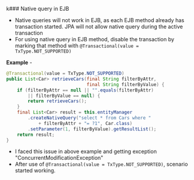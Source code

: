 k### Native query in EJB

- Native queries will not work in EJB, as each EJB method already has transaction started. JPA will not allow native query during the active transaction
- For using native query in EJB method, disable the transaction by marking that method with `@Transactional(value = TxType.NOT_SUPPORTED)`

**Example** -
``` java
@Transactional(value = TxType.NOT_SUPPORTED)
public List<Car> retrieveCars(final String filterByAttr, 
							  final String filterByValue) {
	if (filterByAttr == null || "".equals(filterByAttr) 
		|| filterByValue == null) {
		return retrieveCars();
	}
	final List<Car> result = this.entityManager
		.createNativeQuery("select * from Cars where " 
			+ filterByAttr + "= ?1", Car.class)
		.setParameter(1, filterByValue).getResultList();
	return result;
}
```

- I faced this issue in above example and getting exception "ConcurrentModificationException"
- After use of `@Transactional(value = TxType.NOT_SUPPORTED)`, scenario started working.